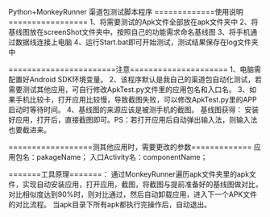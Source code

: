                
Python+MonkeyRunner 渠道包测试脚本程序 
=============使用说明================= 
1、将需要测试的Apk文件全部放在apk文件夹中 
2、将基线图放在screenShot文件夹中，按照自己的功能需求命名基线图 
3、将手机通过数据线连接上电脑 
4、运行Start.bat即可开始测试，测试结果保存在log文件夹中

=======================注意===================== 
1、电脑需配置好Android SDK环境变量。 
2、该程序默认是我自己的渠道包自动化测试，若需要测试其他应用，可自行修改ApkTest.py文件里的应用包名和入口名。 
3、如果手机比较卡，打开应用比较慢，导致截图失败，可以修改ApkTest.py里的APP启动时等待时间。 
4、基线图的来源应该是被测手机的截图。 
基线图获得： 
安装好应用，打开后，直接截图即可。PS：若打开应用后自动弹出输入法，则输入法也要截进来。

==================测其他应用时，需要更改的参数============= 
应用包名：pakageName； 
入口Activity名：componentName；

=======工具原理=======： 
通过MonkeyRunner遍历apk文件夹里的apk文件，实现自动安装应用，打开应用，截图，将截图与提前准备好的基线图做对比，对比相似度达到90%时，则对比通过，然后自动卸载应用，进入下一个APK文件的对比流程。 
   当apk目录下所有apk都执行完操作后，自动退出。
